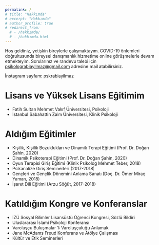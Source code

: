 ```yaml
---
permalink: /
# title: "Hakkımda"
# excerpt: "Hakkımda"
# author_profile: true
# redirect_from: 
  # - /hakkımda/
  # - /hakkımda.html
---
```


Hoş geldiniz, yetişkin bireylerle çalışmaktayım. COVID-19 önlemleri doğrultusunda bireysel danışmanlık hizmetime online görüşmelerle devam etmekteyim. Sorularınız ve randevu talebi için psikolograbiayilmaz@gmail.com adresine mail atabilirsiniz.

İnstagram sayfam: pskrabiayilmaz

Lisans ve Yüksek Lisans Eğitimim
======
* Fatih Sultan Mehmet Vakıf Üniversitesi, Psikoloji
* İstanbul Sabahattin Zaim Üniversitesi, Klinik Psikoloji


Aldığım Eğitimler
======
* Kişilik, Kişilik Bozuklukları ve Dinamik Terapi Eğitimi (Prof. Dr. Doğan Şahin, 2020)
* Dinamik Psikoterapi Eğitimi (Prof. Dr. Doğan Şahin, 2020)
* Oyun Terapisi Giriş Eğitimi (Klinik Psikolog Mehmet Teber, 2018)
* Psikanalize Giriş Seminerleri (2017-2018)
* Gençleri ve Gençlik Dönemini Anlama Sanatı (Doç. Dr. Ömer Miraç Yaman, 2018)
* İşaret Dili Eğitimi (Arzu Söğüt, 2017-2018)


Katıldığım Kongre ve Konferanslar
======
* İZÜ Sosyal Bilimler Lisansüstü Öğrenci Kongresi, Sözlü Bildiri
* Uluslararası İslami Psikoloji Konferansı
* Varoluşçu Buluşmalar 1: Varoluşçuluğu Anlamak
* Jane McAdams Freud Konferans ve Atölye Çalışması
* Kültür ve Etik Seminerleri
